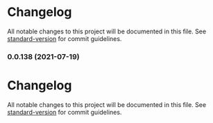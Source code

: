 # Changelog

All notable changes to this project will be documented in this file. See [standard-version](https://github.com/conventional-changelog/standard-version) for commit guidelines.

### 0.0.138 (2021-07-19)

# Changelog

All notable changes to this project will be documented in this file. See [standard-version](https://github.com/conventional-changelog/standard-version) for commit guidelines.
